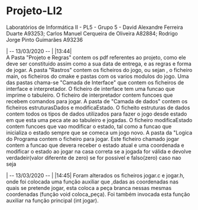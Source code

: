 # Projeto-LI2
Laboratórios de Informática II - PL5 - Grupo 5 - David Alexandre Ferreira Duarte A93253; Carlos Manuel Cerqueira de Oliveira A82884; Rodrigo Jorge Pinto Guimarães A93236

| -- 13/03/2020 -- |  |13:44|  
  A Pasta "Projeto e Regras" contem os pdf referentes ao projeto, como ele deve ser constituido assim como a sua data de entrega, e as regras e forma de jogar.
  A pasta "Rastros" contem os ficheiros do jogo, ou sejan , o ficheiro main, os ficheiros do cmake e pastas com os varios modulos do jogo.
  Uma das pastas chama-se "Camada de Interface" que contem os ficheiros de interface e interpretador. O ficheiro de interface tem uma funcao que imprime o tabuleiro. O ficheiro de interpretador contem funcoes que recebem comandos para jogar.
  A pasta de "Camada de dados" contem os ficheiros estruturasDados e modificaEstado. O ficheito estruturas de dados contem todos os tipos de dados utilizados para fazer o jogo desde estado em que esta uma peca ate ao tabuleiro e jogadas. O ficheiro modificaEstado contem funcoes que vao modificar o estado, tal como a funcao que inicializa o estado sempre que se comeca um  jogo novo.
  A pasta da "Logica do Programa contem o ficheiro para jogar. Este ficheiro chamado jogar contem a funcao que devera receber o estado atual e uma coordenada e modificar o estado ao jogar na casa correta se a jogada for válida e devolve verdadeir(valor diferente de zero) se for possivel e falso(zero) caso nao seja 

| -- 13/03/2020 -- |  |14:45|
Foram alterados os ficheiros jogar.c e jogar.h, onde foi colocada uma função auxiliar que ,dadas as coordenadas nas quais se pretende jogar, esta coloca a peça branca nessas mesmas coordenadas (função void coloca_peça).
Foi também invocada esta função auxiliar na função principal (int jogar).
